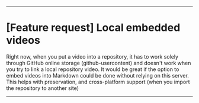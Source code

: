 ***

# [Feature request] Local embedded videos

Right now, when you put a video into a repository, it has to work solely through GitHub online storage (github-usercontent) and doesn't work when you try to link a local repository video. It would be great if the option to embed videos into Markdown could be done without relying on this server. This helps with preservation, and cross-platform support (when you import the repository to another site)

***
